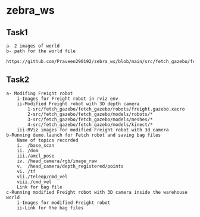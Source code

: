 # zebra_ws

## Task1
    a- 2 images of world
    b- path for the world file
        https://github.com/Praveen290192/zebra_ws/blob/main/src/fetch_gazebo/fetch_gazebo/worlds/warehouse.sdf

## Task2
    a- Modifing Freight robot
        i-Images for Freight robot in rviz env
        ii-Modified Freight robot with 3D depth camera
            1-src/fetch_gazebo/fetch_gazebo/robots/freight.gazebo.xacro
            2-src/fetch_gazebo/fetch_gazebo/models/robots/*
            3-src/fetch_gazebo/fetch_gazebo/models/meshes/*
            4-src/fetch_gazebo/fetch_gazebo/models/kinect/*
        iii-RViz images for modified Freight robot with 3d camera
    b-Running demo.launch for Fetch robot and saving bag files
        Name of topics recorded
        i.	/base_scan
        ii.	/dom
        iii./amcl_pose
        iv.	/head_camera/rgb/image_raw
        v.	/head_camera/depth_registered/points
        vi.	/tf
        vii./teleop/cmd_vel
        viii./cmd_vel
        Link for bag file
    c-Running modified Freight robot with 3D camera inside the warehouse world
        i-Images for modified Freight robot
        ii-Link for the bag files
 
